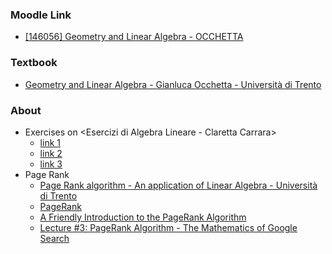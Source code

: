 ### Moodle Link

- [[146056] Geometry and Linear Algebra - OCCHETTA](https://didatticaonline.unitn.it/dol/course/view.php?id=39175)

### Textbook

- [Geometry and Linear Algebra - Gianluca Occhetta - Università di Trento](https://didatticaonline.unitn.it/dol/pluginfile.php/1841233/mod_resource/content/20/GLAn.pdf)

### About

- Exercises on <Esercizi di Algebra Lineare - Claretta Carrara>
  - [link 1](https://www.science.unitn.it/~fontanar/downloads/carrara.pdf)
  - [link 2](https://www.mat.uniroma2.it/~gavarini/page-web_files/mat-didat_data/dispense-ecc/esercizi_Carrara_-_ALG-LIN.pdf)
  - [link 3](https://elearn.ing.unipi.it/pluginfile.php/183845/mod_resource/content/1/carrara.pdf)
- Page Rank
  - [Page Rank algorithm - An application of Linear Algebra - Università di Trento](https://didatticaonline.unitn.it/dol/pluginfile.php/1841258/mod_resource/content/2/GLA%20PR.pdf)
  - [PageRank](https://en.wikipedia.org/wiki/PageRank)
  - [A Friendly Introduction to the PageRank Algorithm](https://churchill-aloha.medium.com/pagerank-algorithm-explanation-code-2fb6c0389bed)
  - [Lecture #3: PageRank Algorithm - The Mathematics of Google Search](https://pi.math.cornell.edu/~mec/Winter2009/RalucaRemus/Lecture3/lecture3.html)